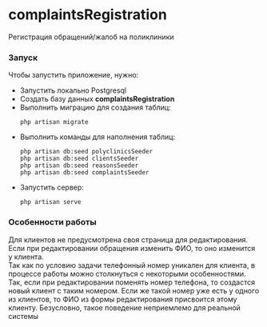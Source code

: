 # complaintsRegistration
 Регистрация обращений/жалоб на поликлиники

### Запуск
Чтобы запустить приложение, нужно:
  * Запустить локально Postgresql
  * Создать базу данных **complaintsRegistration**
  * Выполнить миграцию для создания таблиц: 
    ```
    php artisan migrate
    ```
  * Выполнить команды для наполнения таблиц: 
    ```
    php artisan db:seed polyclinicsSeeder
    php artisan db:seed clientsSeeder
    php artisan db:seed reasonsSeeder
    php artisan db:seed complaintsSeeder
    ```
  * Запустить сервер:
    ```
    php artisan serve
    ```
### Особенности работы
Для клиентов не предусмотрена своя страница для редактирования. Если при редактировании обращения изменить ФИО, то оно изменится у клиента.\
Так как по условию задачи телефонный номер уникален для клиента, в процессе работы можно столкнуться с некоторыми особенностями. Так, если при редактировании поменять номер телефона, то создастся новый клиент с таким номером. Если же такой номер уже есть у одного из клиентов, то ФИО из формы редактирования присвоится этому клиенту. Безусловно, такое поведение неприемлемо для реальной системы
